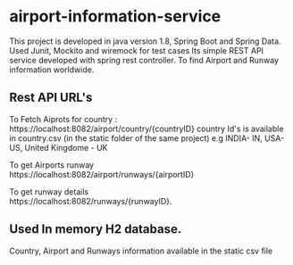 # airport-information-service

This project is developed in java version 1.8, Spring Boot and Spring Data. Used Junit, Mockito and wiremock for test cases
Its simple REST API service developed with spring rest controller. To find Airport and Runway information worldwide.


## Rest API URL's
To Fetch Aiprots for country :
  https://localhost:8082/airport/country/{countryID} 
    country Id's is available in country.csv (in the static folder of the same project)
    e.g INDIA- IN, USA- US, United Kingdome - UK
    
   
 To get Airports runway  
  https://localhost:8082/airport/runways/{airportID} 
  
 To get runway details  
  https://localhost:8082/runways/{runwayID}.
  
  
 
## Used In memory H2 database.
  Country, Airport and Runways information available in the static csv file
